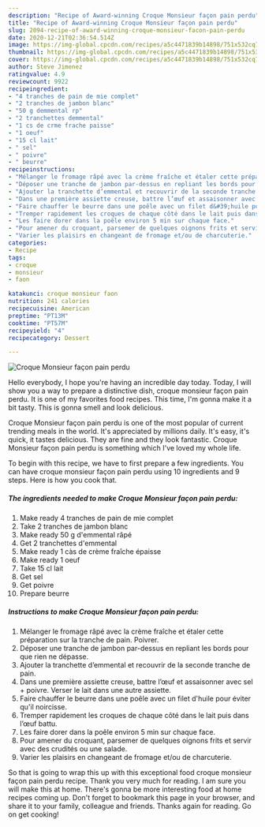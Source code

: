 ```yaml
---
description: "Recipe of Award-winning Croque Monsieur façon pain perdu"
title: "Recipe of Award-winning Croque Monsieur façon pain perdu"
slug: 2094-recipe-of-award-winning-croque-monsieur-facon-pain-perdu
date: 2020-12-21T02:36:54.514Z
image: https://img-global.cpcdn.com/recipes/a5c4471839b14898/751x532cq70/croque-monsieur-facon-pain-perdu-photo-principale-de-la-recette.jpg
thumbnail: https://img-global.cpcdn.com/recipes/a5c4471839b14898/751x532cq70/croque-monsieur-facon-pain-perdu-photo-principale-de-la-recette.jpg
cover: https://img-global.cpcdn.com/recipes/a5c4471839b14898/751x532cq70/croque-monsieur-facon-pain-perdu-photo-principale-de-la-recette.jpg
author: Steve Jimenez
ratingvalue: 4.9
reviewcount: 9922
recipeingredient:
- "4 tranches de pain de mie complet"
- "2 tranches de jambon blanc"
- "50 g demmental rp"
- "2 tranchettes demmental"
- "1 cs de crme frache paisse"
- "1 oeuf"
- "15 cl lait"
- " sel"
- " poivre"
- " beurre"
recipeinstructions:
- "Mélanger le fromage râpé avec la crème fraîche et étaler cette préparation sur la tranche de pain. Poivrer."
- "Déposer une tranche de jambon par-dessus en repliant les bords pour que rien ne dépasse."
- "Ajouter la tranchette d’emmental et recouvrir de la seconde tranche de pain."
- "Dans une première assiette creuse, battre l’œuf et assaisonner avec sel + poivre. Verser le lait dans une autre assiette."
- "Faire chauffer le beurre dans une poêle avec un filet d&#39;huile pour éviter qu&#39;il noircisse."
- "Tremper rapidement les croques de chaque côté dans le lait puis dans l’œuf battu."
- "Les faire dorer dans la poêle environ 5 min sur chaque face."
- "Pour amener du croquant, parsemer de quelques oignons frits et servir avec des crudités ou une salade."
- "Varier les plaisirs en changeant de fromage et/ou de charcuterie."
categories:
- Recipe
tags:
- croque
- monsieur
- faon

katakunci: croque monsieur faon 
nutrition: 241 calories
recipecuisine: American
preptime: "PT13M"
cooktime: "PT57M"
recipeyield: "4"
recipecategory: Dessert

---
```



![Croque Monsieur façon pain perdu](https://img-global.cpcdn.com/recipes/a5c4471839b14898/751x532cq70/croque-monsieur-facon-pain-perdu-photo-principale-de-la-recette.jpg)

Hello everybody, I hope you're having an incredible day today. Today, I will show you a way to prepare a distinctive dish, croque monsieur façon pain perdu. It is one of my favorites food recipes. This time, I'm gonna make it a bit tasty. This is gonna smell and look delicious.



Croque Monsieur façon pain perdu is one of the most popular of current trending meals in the world. It's appreciated by millions daily. It's easy, it's quick, it tastes delicious. They are fine and they look fantastic. Croque Monsieur façon pain perdu is something which I've loved my whole life.


To begin with this recipe, we have to first prepare a few ingredients. You can have croque monsieur façon pain perdu using 10 ingredients and 9 steps. Here is how you cook that.

<!--inarticleads1-->

##### The ingredients needed to make Croque Monsieur façon pain perdu:

1. Make ready 4 tranches de pain de mie complet
1. Take 2 tranches de jambon blanc
1. Make ready 50 g d&#39;emmental râpé
1. Get 2 tranchettes d&#39;emmental
1. Make ready 1 càs de crème fraîche épaisse
1. Make ready 1 oeuf
1. Take 15 cl lait
1. Get  sel
1. Get  poivre
1. Prepare  beurre




<!--inarticleads2-->

##### Instructions to make Croque Monsieur façon pain perdu:

1. Mélanger le fromage râpé avec la crème fraîche et étaler cette préparation sur la tranche de pain. Poivrer.
1. Déposer une tranche de jambon par-dessus en repliant les bords pour que rien ne dépasse.
1. Ajouter la tranchette d’emmental et recouvrir de la seconde tranche de pain.
1. Dans une première assiette creuse, battre l’œuf et assaisonner avec sel + poivre. Verser le lait dans une autre assiette.
1. Faire chauffer le beurre dans une poêle avec un filet d&#39;huile pour éviter qu&#39;il noircisse.
1. Tremper rapidement les croques de chaque côté dans le lait puis dans l’œuf battu.
1. Les faire dorer dans la poêle environ 5 min sur chaque face.
1. Pour amener du croquant, parsemer de quelques oignons frits et servir avec des crudités ou une salade.
1. Varier les plaisirs en changeant de fromage et/ou de charcuterie.




So that is going to wrap this up with this exceptional food croque monsieur façon pain perdu recipe. Thank you very much for reading. I am sure you will make this at home. There's gonna be more interesting food at home recipes coming up. Don't forget to bookmark this page in your browser, and share it to your family, colleague and friends. Thanks again for reading. Go on get cooking!
